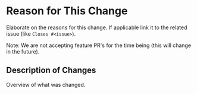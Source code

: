 # Reason for This Change

Elaborate on the reasons for this change. If applicable link it
to the related issue (like `Closes #<issue>`).

Note: We are not accepting feature PR's for the time being (this will
change in the future).

## Description of Changes

Overview of what was changed.
